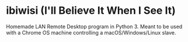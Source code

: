 # ibiwisi (I'll Believe It When I See It)

Homemade LAN Remote Desktop program in Python 3. Meant to be used with a Chrome OS machine
controlling a macOS/Windows/Linux slave.

